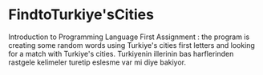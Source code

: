# FindtoTurkiye'sCities
Introduction to Programming Language First Assignment : the program is creating some random words using Turkiye's cities first letters and looking for a match with Turkiye's cities. 
Turkiyenin illerinin bas harflerinden rastgele kelimeler turetip eslesme var mi diye bakiyor. 
